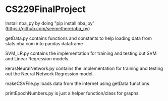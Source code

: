# CS229FinalProject

Install nba_py by doing "pip install nba_py" (https://github.com/seemethere/nba_py)

getData.py contains functions and constants to help loading data from stats.nba.com into pandas dataframe

SVM_LR.py contains the implementation for training and testing out SVM and Linear Regression models.

kerasNeuralNetwork.py contains the implementation for training and testing out the Neural Network Regression model.

makeCSVFile.py loads data from the internet using getData functions

printEpochNumbers.py is just a helper function/class for graphs

